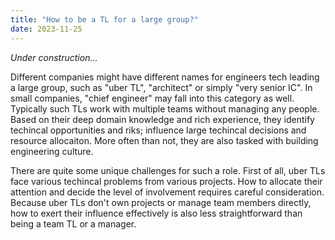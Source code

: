 ```yaml
---
title: "How to be a TL for a large group?"
date: 2023-11-25
---
```


*Under construction...*

Different companies might have different names for engineers tech leading a large group, such as "uber TL", "architect" or simply "very senior IC". In small companies, "chief engineer" may fall into this category as well. Typically such TLs work with multiple teams without managing any people. Based on their deep domain knowledge and rich experience, they identify techincal opportunities and riks; influence large techincal decisions and resource allocaiton. More often than not, they are also tasked with building engineering culture.

There are quite some unique challenges for such a role. First of all, uber TLs face various techincal problems from various projects. How to allocate their attention and decide the level of involvement requires careful consideration. Because uber TLs don't own projects or manage team members directly, how to exert their influence effectively is also less straightforward than being a team TL or a manager.
